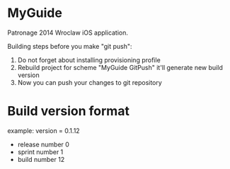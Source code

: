 MyGuide
=======
Patronage 2014 Wroclaw iOS application.


Building steps before you make "git push":
1. Do not forget about installing provisioning profile 
2. Rebuild project for scheme "MyGuide GitPush" it'll generate new build version 
3. Now you can push your changes to git repository

Build version format
==============
example: version = 0.1.12
- release number 0
- sprint number  1
- build number   12